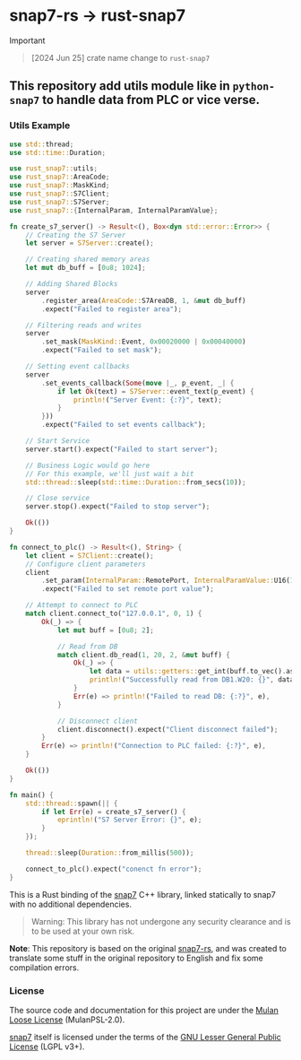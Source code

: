 # snap7-rs -> rust-snap7

> [!IMPORTANT]

> [2024 Jun 25] crate name change to `rust-snap7`

## This repository add utils module like in `python-snap7` to handle data from PLC or vice verse.

### Utils Example

```rust
use std::thread;
use std::time::Duration;

use rust_snap7::utils;
use rust_snap7::AreaCode;
use rust_snap7::MaskKind;
use rust_snap7::S7Client;
use rust_snap7::S7Server;
use rust_snap7::{InternalParam, InternalParamValue};

fn create_s7_server() -> Result<(), Box<dyn std::error::Error>> {
    // Creating the S7 Server
    let server = S7Server::create();

    // Creating shared memory areas
    let mut db_buff = [0u8; 1024];

    // Adding Shared Blocks
    server
        .register_area(AreaCode::S7AreaDB, 1, &mut db_buff)
        .expect("Failed to register area");

    // Filtering reads and writes
    server
        .set_mask(MaskKind::Event, 0x00020000 | 0x00040000)
        .expect("Failed to set mask");

    // Setting event callbacks
    server
        .set_events_callback(Some(move |_, p_event, _| {
            if let Ok(text) = S7Server::event_text(p_event) {
                println!("Server Event: {:?}", text);
            }
        }))
        .expect("Failed to set events callback");

    // Start Service
    server.start().expect("Failed to start server");

    // Business Logic would go here
    // For this example, we'll just wait a bit
    std::thread::sleep(std::time::Duration::from_secs(10));

    // Close service
    server.stop().expect("Failed to stop server");

    Ok(())
}

fn connect_to_plc() -> Result<(), String> {
    let client = S7Client::create();
    // Configure client parameters
    client
        .set_param(InternalParam::RemotePort, InternalParamValue::U16(102))
        .expect("Failed to set remote port value");

    // Attempt to connect to PLC
    match client.connect_to("127.0.0.1", 0, 1) {
        Ok(_) => {
            let mut buff = [0u8; 2];

            // Read from DB
            match client.db_read(1, 20, 2, &mut buff) {
                Ok(_) => {
                    let data = utils::getters::get_int(buff.to_vec().as_ref(), 0);
                    println!("Successfully read from DB1.W20: {}", data);
                }
                Err(e) => println!("Failed to read DB: {:?}", e),
            }

            // Disconnect client
            client.disconnect().expect("Client disconnect failed");
        }
        Err(e) => println!("Connection to PLC failed: {:?}", e),
    }

    Ok(())
}

fn main() {
    std::thread::spawn(|| {
        if let Err(e) = create_s7_server() {
            eprintln!("S7 Server Error: {}", e);
        }
    });

    thread::sleep(Duration::from_millis(500));

    connect_to_plc().expect("conenct fn error");
}


```

This is a Rust binding of the [snap7](http://snap7.sourceforge.net/) C++ library, linked statically to snap7 with no additional dependencies.

> Warning: This library has not undergone any security clearance and is to be used at your own risk.

**Note**: This repository is based on the original [snap7-rs](https://gitee.com/gmg137/snap7-rs.git), and was created to translate some stuff in the original repository to English and fix some compilation errors.

### License

The source code and documentation for this project are under the [Mulan Loose License](LICENSE) (MulanPSL-2.0).

[snap7](http://snap7.sourceforge.net/) itself is licensed under the terms of the [GNU Lesser General Public License](https://www.gnu.org/licenses/lgpl-3.0.html) (LGPL v3+).
